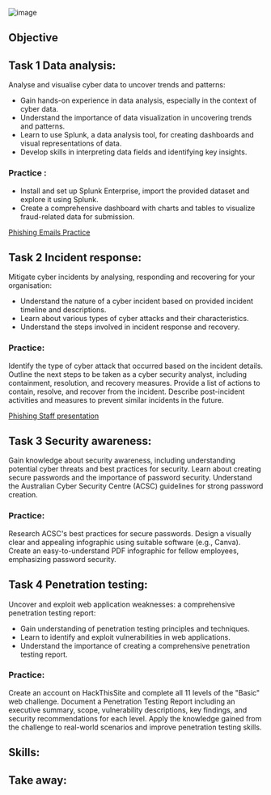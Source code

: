 
![image](https://github.com/user-attachments/assets/d3a4d1e4-4bcb-47fa-b182-f3035bb51e2d)


## Objective


## Task 1 Data analysis:

Analyse and visualise cyber data to uncover trends and patterns:
* Gain hands-on experience in data analysis, especially in the context of cyber data.
* Understand the importance of data visualization in uncovering trends and patterns.
* Learn to use Splunk, a data analysis tool, for creating dashboards and visual representations of data.
* Develop skills in interpreting data fields and identifying key insights.

### Practice :

* Install and set up Splunk Enterprise, import the provided dataset and explore it using Splunk.
* Create a comprehensive dashboard with charts and tables to visualize fraud-related data for submission.

<a href="https://github.com/Matteobarcelona/Mastercard-Project/blob/main/phishing%20emails.pdf" target="_blank">Phishing Emails Practice</a>



## Task 2 Incident response: 

Mitigate cyber incidents by analysing, responding and recovering for your organisation:
* Understand the nature of a cyber incident based on provided incident timeline and descriptions.
* Learn about various types of cyber attacks and their characteristics.
* Understand the steps involved in incident response and recovery.

### Practice:

Identify the type of cyber attack that occurred based on the incident details.
Outline the next steps to be taken as a cyber security analyst, including containment, resolution, and recovery measures.
Provide a list of actions to contain, resolve, and recover from the incident.
Describe post-incident activities and measures to prevent similar incidents in the future.



<a href="https://github.com/Matteobarcelona/Mastercard-Project/blob/main/phishing%20security%20awareness.pptx" target="_blank">Phishing Staff presentation</a>

## Task 3 Security awareness:

Gain knowledge about security awareness, including understanding potential cyber threats and best practices for security.
Learn about creating secure passwords and the importance of password security.
Understand the Australian Cyber Security Centre (ACSC) guidelines for strong password creation.

### Practice: 

Research ACSC's best practices for secure passwords.
Design a visually clear and appealing infographic using suitable software (e.g., Canva).
Create an easy-to-understand PDF infographic for fellow employees, emphasizing password security.

## Task 4 Penetration testing:

Uncover and exploit web application weaknesses: a comprehensive penetration testing report:
* Gain understanding of penetration testing principles and techniques.
* Learn to identify and exploit vulnerabilities in web applications.
* Understand the importance of creating a comprehensive penetration testing report.

### Practice: 

Create an account on HackThisSite and complete all 11 levels of the "Basic" web challenge.
Document a Penetration Testing Report including an executive summary, scope, vulnerability descriptions, key findings, and security recommendations for each level.
Apply the knowledge gained from the challenge to real-world scenarios and improve penetration testing skills.

## Skills:

 

## Take away:

